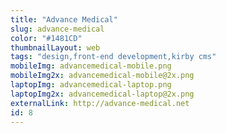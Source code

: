 ```yaml
---
title: "Advance Medical"
slug: advance-medical
color: "#1481CD"
thumbnailLayout: web
tags: "design,front-end development,kirby cms"
mobileImg: advancemedical-mobile.png
mobileImg2x: advancemedical-mobile@2x.png
laptopImg: advancemedical-laptop.png
laptopImg2x: advancemedical-laptop@2x.png
externalLink: http://advance-medical.net
id: 8
---
```

